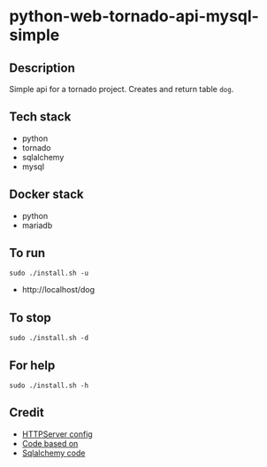 # python-web-tornado-api-mysql-simple

## Description
Simple api for a tornado project.
Creates and return table `dog`.

## Tech stack
- python
- tornado
- sqlalchemy
- mysql

## Docker stack
- python
- mariadb

## To run
`sudo ./install.sh -u`
- http://localhost/dog

## To stop
`sudo ./install.sh -d`

## For help
`sudo ./install.sh -h`

## Credit
- [HTTPServer config](https://phrase.com/blog/posts/tornado-web-framework-i18n/)
- [Code based on](https://www.tornadoweb.org/en/stable/)
- [Sqlalchemy code](https://medium.com/swlh/tornado-and-sqlalchemy-847eecbc0445)
